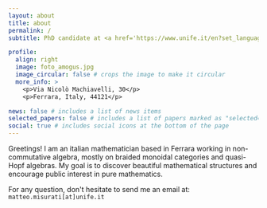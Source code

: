 ```yaml
---
layout: about
title: about
permalink: /
subtitle: PhD candidate at <a href='https://www.unife.it/en?set_language=en'>University of Ferrara</a>.

profile:
  align: right
  image: foto_amogus.jpg
  image_circular: false # crops the image to make it circular
  more_info: >
    <p>Via Nicolò Machiavelli, 30</p>
    <p>Ferrara, Italy, 44121</p>

news: false # includes a list of news items
selected_papers: false # includes a list of papers marked as "selected={true}"
social: true # includes social icons at the bottom of the page
---
```


Greetings! I am an italian mathematician based in Ferrara working in non-commutative algebra, mostly on braided monoidal categories and quasi-Hopf algebras. My goal is to discover beautiful mathematical structures and encourage public interest in pure mathematics.

For any question, don't hesitate to send me an email at: `matteo.misurati[at]unife.it`

